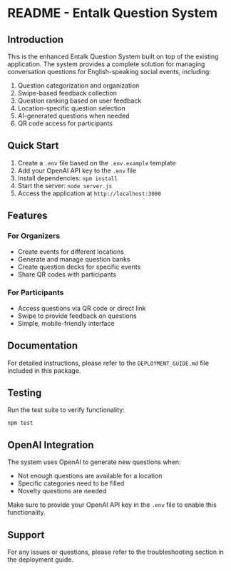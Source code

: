 # README - Entalk Question System

## Introduction

This is the enhanced Entalk Question System built on top of the existing application. The system provides a complete solution for managing conversation questions for English-speaking social events, including:

1. Question categorization and organization
2. Swipe-based feedback collection
3. Question ranking based on user feedback
4. Location-specific question selection
5. AI-generated questions when needed
6. QR code access for participants

## Quick Start

1. Create a `.env` file based on the `.env.example` template
2. Add your OpenAI API key to the `.env` file
3. Install dependencies: `npm install`
4. Start the server: `node server.js`
5. Access the application at `http://localhost:3000`

## Features

### For Organizers
- Create events for different locations
- Generate and manage question banks
- Create question decks for specific events
- Share QR codes with participants

### For Participants
- Access questions via QR code or direct link
- Swipe to provide feedback on questions
- Simple, mobile-friendly interface

## Documentation

For detailed instructions, please refer to the `DEPLOYMENT_GUIDE.md` file included in this package.

## Testing

Run the test suite to verify functionality:
```
npm test
```

## OpenAI Integration

The system uses OpenAI to generate new questions when:
- Not enough questions are available for a location
- Specific categories need to be filled
- Novelty questions are needed

Make sure to provide your OpenAI API key in the `.env` file to enable this functionality.

## Support

For any issues or questions, please refer to the troubleshooting section in the deployment guide.

